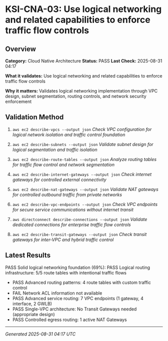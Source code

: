 # KSI-CNA-03: Use logical networking and related capabilities to enforce traffic flow controls

## Overview

**Category:** Cloud Native Architecture
**Status:** PASS
**Last Check:** 2025-08-31 04:17

**What it validates:** Use logical networking and related capabilities to enforce traffic flow controls

**Why it matters:** Validates logical networking implementation through VPC design, subnet segmentation, routing controls, and network security enforcement

## Validation Method

1. `aws ec2 describe-vpcs --output json`
   *Check VPC configuration for logical network isolation and traffic control foundation*

2. `aws ec2 describe-subnets --output json`
   *Validate subnet design for logical segmentation and traffic isolation*

3. `aws ec2 describe-route-tables --output json`
   *Analyze routing tables for traffic flow control and network segmentation*

4. `aws ec2 describe-internet-gateways --output json`
   *Check internet gateways for controlled external connectivity*

5. `aws ec2 describe-nat-gateways --output json`
   *Validate NAT gateways for controlled outbound traffic from private networks*

6. `aws ec2 describe-vpc-endpoints --output json`
   *Check VPC endpoints for secure service communications without internet transit*

7. `aws directconnect describe-connections --output json`
   *Validate dedicated connections for enterprise traffic flow controls*

8. `aws ec2 describe-transit-gateways --output json`
   *Check transit gateways for inter-VPC and hybrid traffic control*

## Latest Results

PASS Solid logical networking foundation (69%): PASS Logical routing infrastructure: 5/5 route tables with intentional traffic flows
- PASS Advanced routing patterns: 4 route tables with custom traffic control
- FAIL Network ACL information not available
- PASS Advanced service routing: 7 VPC endpoints (1 gateway, 4 interface, 2 GWLB)
- PASS Single-VPC architecture: No Transit Gateways needed (appropriate design)
- PASS Controlled egress routing: 1 active NAT Gateways

---
*Generated 2025-08-31 04:17 UTC*
